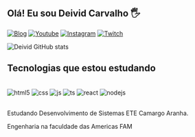 ##  Olá! Eu sou Deivid Carvalho 🖐️

[![ Blog ](https://img.shields.io/website?label=Deividcarvalho.com.br&style=for-the-badge&url=https://deividcarvalho.com.br/)](https://deividcarvalho.com.br)
[![ Youtube ](https://img.shields.io/badge/YouTube-FF0000?style=for-the-badge&logo=youtube&logoColor=white)](https://youtube.com/c/deividcarvalho)
[![Instagram](https://img.shields.io/badge/Instagram-E4405F?style=for-the-badge&logo=instagram&logoColor=white)](https://instagram.com/deividcarvalho)
[![Twitch](https://img.shields.io/badge/Twitch-9146FF?style=for-the-badge&logo=twitch&logoColor=white)](https://twitch.tv/deividcarvalho)

![Deivid GitHub stats](https://github-readme-stats.vercel.app/api?username=deividcarvalhosp&show_icons=true&theme=dracula&count_private=true)

##  Tecnologias que estou estudando

<div style="display: inline_block"> <br/>
<div style="display: inline_block">
  <img align="center" alt="html5" src="https://img.shields.io/badge/HTML5-E34F26?style=for-the-badge&logo=html5&logoColor=white" />
  <img align="center" alt="css" src="https://img.shields.io/badge/CSS3-1572B6?style=for-the-badge&logo=css3&logoColor=white" />
  <img align="center" alt="js" src="https://img.shields.io/badge/JavaScript-F7DF1E?style=for-the-badge&logo=javascript&logoColor=black" />
  <img align="center" alt="ts" src="https://img.shields.io/badge/TypeScript-007ACC?style=for-the-badge&logo=typescript&logoColor=white" />
  <img align="center" alt="react" src="https://img.shields.io/badge/React-20232A?style=for-the-badge&logo=react&logoColor=61DAFB" />
  <img align="center" alt="nodejs" src="https://img.shields.io/badge/Node.js-43853D?style=for-the-badge&logo=node.js&logoColor=white" />
</div><br/>


Estudando Desenvolvimento de Sistemas ETE Camargo Aranha.

Engenharia na faculdade das Americas FAM

